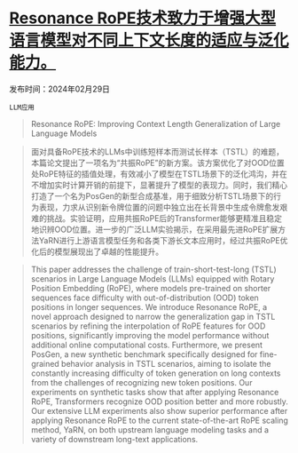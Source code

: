 # [Resonance RoPE技术致力于增强大型语言模型对不同上下文长度的适应与泛化能力。](https://arxiv.org/abs/2403.00071)

发布时间：2024年02月29日

`LLM应用`

> Resonance RoPE: Improving Context Length Generalization of Large Language Models

> 面对具备RoPE技术的LLMs中训练短样本而测试长样本（TSTL）的难题，本篇论文提出了一项名为“共振RoPE”的新方案。该方案优化了对OOD位置处RoPE特征的插值处理，有效减小了模型在TSTL场景下的泛化鸿沟，并在不增加实时计算开销的前提下，显著提升了模型的表现力。同时，我们精心打造了一个名为PosGen的新型合成基准，用于细致分析TSTL场景下的行为表现，力求从识别新令牌位置的问题中独立出在长背景中生成令牌愈发艰难的挑战。实验证明，应用共振RoPE后的Transformer能够更精准且稳定地识辨OOD位置。进一步的广泛LLM实验揭示，在采用最先进RoPE扩展方法YaRN进行上游语言模型任务和各类下游长文本应用时，经过共振RoPE优化后的模型展现出了卓越的性能提升。

> This paper addresses the challenge of train-short-test-long (TSTL) scenarios in Large Language Models (LLMs) equipped with Rotary Position Embedding (RoPE), where models pre-trained on shorter sequences face difficulty with out-of-distribution (OOD) token positions in longer sequences. We introduce Resonance RoPE, a novel approach designed to narrow the generalization gap in TSTL scenarios by refining the interpolation of RoPE features for OOD positions, significantly improving the model performance without additional online computational costs. Furthermore, we present PosGen, a new synthetic benchmark specifically designed for fine-grained behavior analysis in TSTL scenarios, aiming to isolate the constantly increasing difficulty of token generation on long contexts from the challenges of recognizing new token positions. Our experiments on synthetic tasks show that after applying Resonance RoPE, Transformers recognize OOD position better and more robustly. Our extensive LLM experiments also show superior performance after applying Resonance RoPE to the current state-of-the-art RoPE scaling method, YaRN, on both upstream language modeling tasks and a variety of downstream long-text applications.